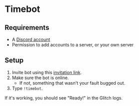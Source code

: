Timebot
=======

## Requirements ##

* A [Discord account](https://discordapp.com/register)
* Permission to add accounts to a server, or your own server

## Setup ##

1. Invite bot using this [invitation link][].
2. Make sure the bot is online.
    * If not, something that wasn't your fault bugged out.
3. Type `!timebot`.

If it's working, you should see "Ready!" in the Glitch logs.


[invitation link]: https://discordapp.com/oauth2/authorize?&client_id=383941133564379136&scope=bot&permissions=0